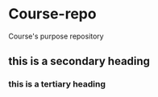 # Course-repo
Course's purpose repository
## this is a secondary heading
### this is a tertiary heading
